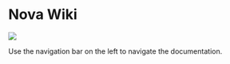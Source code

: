 # Nova Wiki

![](https://i.imgur.com/HiDAPmf.png)

Use the navigation bar on the left to navigate the documentation.